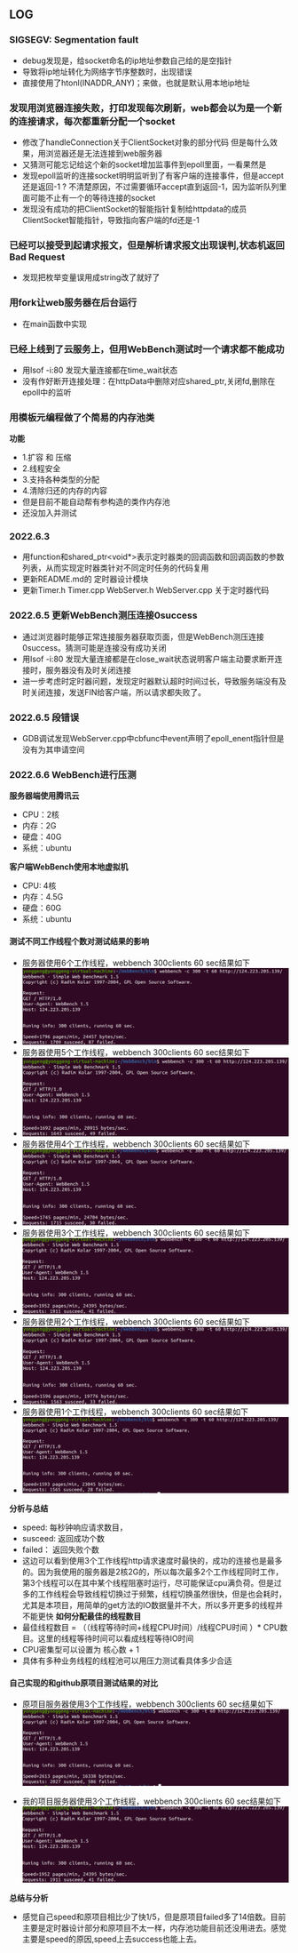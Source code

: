 ## LOG

### SIGSEGV: Segmentation fault
* debug发现是，给socket命名的ip地址参数自己给的是空指针
* 导致将ip地址转化为网络字节序整数时，出现错误
* 直接使用了htonl(INADDR_ANY)；来做，也就是默认用本地ip地址

### 发现用浏览器连接失败，打印发现每次刷新，web都会以为是一个新的连接请求，每次都重新分配一个socket
* 修改了handleConnection关于ClientSocket对象的部分代码 但是每什么效果，用浏览器还是无法连接到web服务器
* 又猜测可能忘记给这个新的socket增加监事件到epoll里面，一看果然是
* 发现epoll监听的连接socket明明监听到了有客户端的连接事件，但是accept还是返回-1 ? 不清楚原因，不过需要循环accept直到返回-1，因为监听队列里面可能不止有一个的等待连接的socket
* 发现没有成功的把ClientSocket的智能指针复制给httpdata的成员ClientSocket智能指针，导致指向客户端的fd还是-1


### 已经可以接受到起请求报文，但是解析请求报文出现误判,状态机返回Bad Request
* 发现把枚举变量误用成string改了就好了
  
### 用fork让web服务器在后台运行
* 在main函数中实现

### 已经上线到了云服务上，但用WebBench测试时一个请求都不能成功
* 用lsof -i:80 发现大量连接都在time_wait状态
* 没有作好断开连接处理：在httpData中删除对应shared_ptr,关闭fd,删除在epoll中的监听

### 用模板元编程做了个简易的内存池类
**功能**
* 1.扩容 和 压缩
* 2.线程安全
* 3.支持各种类型的分配
* 4.清除归还的内存的内容
* 但是目前不能自动帮有参构造的类作内存池
* 还没加入并测试

### 2022.6.3 
* 用function和shared_ptr<void*>表示定时器类的回调函数和回调函数的参数列表，从而实现定时器类针对不同定时任务的代码复用
* 更新README.md的 定时器设计模块
* 更新Timer.h Timer.cpp WebServer.h WebServer.cpp 关于定时器代码
### 2022.6.5 更新WebBench测压连接0success
* 通过浏览器时能够正常连接服务器获取页面，但是WebBench测压连接0success。猜测可能是连接没有成功关闭
* 用lsof -i:80 发现大量连接都是在close_wait状态说明客户端主动要求断开连接时，服务器没有及时关闭连接
* 进一步考虑时定时器问题，发现定时器默认超时时间过长，导致服务端没有及时关闭连接，发送FIN给客户端，所以请求都失败了。

### 2022.6.5 段错误
* GDB调试发现WebServer.cpp中cbfunc中event声明了epoll_enent指针但是没有为其申请空间


### 2022.6.6 WebBench进行压测
**服务器端使用腾讯云**
* CPU：2核 
* 内存：2G
* 硬盘：40G
* 系统：ubuntu

**客户端WebBench使用本地虚拟机**
* CPU: 4核
* 内存：4.5G
* 硬盘：60G
* 系统：ubuntu
#### 测试不同工作线程个数对测试结果的影响
* 服务器使用6个工作线程，webbench 300clients 60 sec结果如下
* ![](image/thread=6.png)
* 服务器使用5个工作线程，webbench 300clients 60 sec结果如下
* ![](image/thread=5.png)
* 服务器使用4个工作线程，webbench 300clients 60 sec结果如下
* ![](image/thread=4.png)
* 服务器使用3个工作线程，webbench 300clients 60 sec结果如下
* ![](image/thread=3.png)
* 服务器使用2个工作线程，webbench 300clients 60 sec结果如下
* ![](image/thread=2.png)
* 服务器使用1个工作线程，webbench 300clients 60 sec结果如下
* ![](image/thread=1.png)

**分析与总结**
* speed: 每秒钟响应请求数目，
* susceed: 返回成功个数
* failed： 返回失败个数
* 这边可以看到使用3个工作线程http请求速度时最快的，成功的连接也是最多的。因为我使用的服务器是2核2G的，所以每次最多2个工作线程同时工作，第3个线程可以在其中某个线程阻塞时运行，尽可能保证cpu满负荷。但是过多的工作线程会导致线程切换过于频繁，线程切换虽然很快，但是也会耗时，尤其是本项目，用简单的get方法的IO数据量并不大，所以多开更多的线程并不能更快
**如何分配最佳的线程数目**
* 最佳线程数目 = （（线程等待时间+线程CPU时间）/线程CPU时间 ）* CPU数目。这里的线程等待时间可以看成线程等待IO时间
* CPU密集型可以设置为 核心数 + 1
* 具体有多种业务线程的线程池可以用压力测试看具体多少合适

#### 自己实现的和github原项目测试结果的对比
* 原项目服务器使用3个工作线程，webbench 300clients 60 sec结果如下
![](image/origin.png)

* 我的项目服务器使用3个工作线程，webbench 300clients 60 sec结果如下
![](image/thread=3.png)

**总结与分析**
* 感觉自己speed和原项目相比少了快1/5，但是原项目failed多了14倍数。目前主要是定时器设计部分和原项目不太一样，内存池功能目前还没用进去。感觉主要是speed的原因,speed上去success也能上去。

